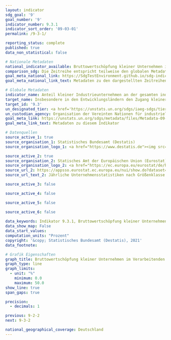 ```yaml
---
layout: indicator    
sdg_goal: '9'    
goal_number: '9'    
indicator_number: 9.3.1    
indicator_sort_order: '09-03-01'    
permalink: /9-3-1/    

reporting_status: complete    
published: true    
data_non_statistical: false    

# Nationale Metadaten    
national_indicator_available: Bruttowertschöpfung kleiner Unternehmen im Verarbeitenden Gewerbe    
comparison_sdg: Die Zeitreihe entspricht teilweise den globalen Metadaten.    
goal_meta_national_link: https://SdgTestEnvironment.github.io/sdg-indicators/public/MetaDe/9.3.1.pdf    
goal_meta_national_link_text: Metadaten zu den dargestellten Zeitreihen    

# Globale Metadaten    
indicator_name: Anteil kleiner Industrieunternehmen an der gesamten industriellen Wertschöpfung    
target_name: Insbesondere in den Entwicklungsländern den Zugang kleiner Industrie- und anderer Unternehmen zu Finanzdienstleistungen, einschließlich bezahlbaren Krediten, und ihre Einbindung in Wertschöpfungsketten und Märkte erhöhen    
target_id: '9.3'    
un_designated_tier: <a href='https://unstats.un.org/sdgs/iaeg-sdgs/tier-classification/' title='Klicken Sie hier um weitere Informationen zur UN-Tier-Klassifikation zu erhalten.'  target='_blank'>Tier II</a>    
un_custodian_agency: Organisation der Vereinten Nationen für industrielle Entwicklung (UNIDO)    
goal_meta_link: https://unstats.un.org/sdgs/metadata/files/Metadata-09-03-01.pdf    
goal_meta_link_text: Metadaten zu diesem Indikator        

# Datenquellen
source_active_1: true
source_organisation_1: Statistisches Bundesamt (Destatis)
source_organisation_logo_1: <a href="https://www.destatis.de"><img src="https://g205sdgs.github.io/sdg-indicators/public/OrgImgDe/destatis.png" alt="Logo destatis" style="height:60px; width:148px"/></a>

source_active_2: true
source_organisation_2: Statisches Amt der Europäischen Union (Eurostat)
source_organisation_logo_2: <a href="https://ec.europa.eu/eurostat/de/home"><img src="https://g205sdgs.github.io/sdg-indicators/public/OrgImgDe/eurostat.png" alt="Logo eurostat" style="height:60px; width:148px"/></a>
source_url_2: https://appsso.eurostat.ec.europa.eu/nui/show.do?dataset=sbs_sc_sca_r2&lang=de
source_url_text_2: Jährliche Unternehmensstatistiken nach Größenklasse für besondere Tätigkeitsaggregate (NACE Rev. 2) - Eurostat-Tabelle [sbs_sc_sca_r2]

source_active_3: false

source_active_4: false

source_active_5: false

source_active_6: false
    
data_keywords: Indikator 9.3.1, Bruttowertschöpfung kleiner Unternehmen im Verarbeitenden Gewerbe, Organisation der Vereinten Nationen für industrielle Entwicklung (UNIDO)    
data_show_map: False    
data_start_values:     
computation_units: "Prozent"    
copyright: '&copy; Statistisches Bundesamt (Destatis), 2021'    
data_footnote:     

# Grafik Eigenschaften    
graph_title: Bruttowertschöpfung kleiner Unternehmen im Verarbeitenden Gewerbe    
graph_type: line    
graph_limits:
  - unit: "%"
    minimum: 0.0
    maximum: 50.0
show_line: true
span_gaps: true

precision:
  - decimals: 1    

previous: 9-2-2    
next: 9-3-2    

national_geographical_coverage: Deutschland    
---
```


<span></span>